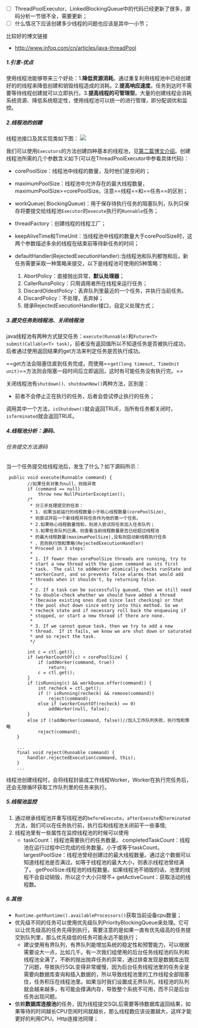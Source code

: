 - [ ] ThreadPoolExecutor、LinkedBlockingQueue中的代码已经更新了很多，源码分析一节很不全，需要更新；
- [ ] 什么情况下应该创建多少线程的问题也应该是其中一小节；

比较好的博文链接

- http://www.infoq.com/cn/articles/java-threadPool


##### 1.引言-优点

使用线程池能够带来三个好处：1.**降低资源消耗**。通过重复利用线程池中已经创建好的的线程来降低创建和销毁线程造成的消耗。2.**提高响应速度**。任务到达时不需要等待线程创建就可以立即执行。3.**提高线程的可管理型**。大量的创建线程会消耗系统资源、降低系统稳定性，使用线程池可以统一的进行管理，即分配调优和监控。

##### 2.线程池的创建
线程池接口及其实现类如下图：
![](http://img.blog.csdn.net/20171217134011692?watermark/2/text/aHR0cDovL2Jsb2cuY3Nkbi5uZXQvYmVpcmR1/font/5a6L5L2T/fontsize/400/fill/I0JBQkFCMA==/dissolve/70/gravity/SouthEast)

我们可以使用`Executors`的方法创建四种基本的线程池，见[第二篇博文介绍](http://note.youdao.com/noteshare?id=6580348c2501f31a05ee51d64b42c1fa&sub=4835C7CA4A94477BB2C40A3B722AF174)。创建线程池所需的几个参数含义如下(可以在ThreadPoolExecutor中参看具体代码)：

- corePoolSize：线程池中线程的数量，及时他们是空闲的；
- maximumPoolSize：线程池中允许存在的最大线程数量，maximumPoolSize>=corePoolSize。注意==线程==和==任务==的区别；
- workQueue( BlockingQueue<Runnable>)：用于保存待执行任务的阻塞队列，队列只保存将要提交给线程池`Executor`的`execute`执行的`Runnable`任务；

- threadFactory：创建线程的线程工厂；
- keepAliveTime和TimeUnit：当线程池中线程的数量大于corePoolSize时，这两个参数描述多余的线程在结束前等待新任务的时间；
- defaultHandler(RejectedExecutionHandler):当线程池和队列都饱和后，新任务需要采取一种策略来提交，以下是线程池可使用的5种策略：
    1. AbortPolicy：直接抛出异常，**默认处理器**；
    2. CallerRunsPolicy：只用调用者所在线程来运行任务；
    3. DiscardOldestPolicy：丢弃队列里最近的一个任务，并执行当前任务。
    4. DiscardPolicy：不处理，丢弃掉；
    5. 继承RejectedExecutionHandler接口，自定义处理方式；
    
##### 3.提交任务到线程池、关闭线程池
java线程池有两种方式提交任务：`execute(Runnable)`和`Future<T> submit(Callable<T> task)`，前者没有返回值所以不知道任务是否被执行成功，后者通过使用返回结果的get方法来判定任务是否执行成功。

==get方法会阻塞住直到任务完成，而使用==`get(long timeout, TimeUnit unit)`==方法则会阻塞一段时间后立即返回，这时有可能任务没有执行完。==

关闭线程池有`shutdown()、shutdownNow()`两种方法，区别是：
- 前者不会停止正在执行的任务，后者会尝试停止执行的任务；

调用其中一个方法，`isShutdown()`就会返回TRUE，当所有任务都关闭时，`isTerminated`就会返回TRUE。

##### 4.线程池分析：源码、
###### 任务提交方法源码
当一个任务提交给线程池后，发生了什么？如下源码所示：
```
 public void execute(Runnable command) {
        //如果任务对象为null，则抛异常
        if (command == null)
            throw new NullPointerException();
        /*
         * 分三步处理提交的任务：
         * 1. 如果当前运行的线程数量小于核心线程数量(corePoolSize),
         * 则尝试开启一个新线程并将任务作为他的第一个任务。
         * 2.如果核心线程数量饱和，则进入尝试将任务加入任务队列；
         * 3.如果任务队列已满，则查看当前线程数量是否已经超过线程池
         * 的最大线程数量(maximumPoolSize),没有则启动新线程执行任务
         * ，否则执行饱和策略(RejectedExecutionHandler)
         * Proceed in 3 steps:
         *
         * 1. If fewer than corePoolSize threads are running, try to
         * start a new thread with the given command as its first
         * task.  The call to addWorker atomically checks runState and
         * workerCount, and so prevents false alarms that would add
         * threads when it shouldn't, by returning false.
         *
         * 2. If a task can be successfully queued, then we still need
         * to double-check whether we should have added a thread
         * (because existing ones died since last checking) or that
         * the pool shut down since entry into this method. So we
         * recheck state and if necessary roll back the enqueuing if
         * stopped, or start a new thread if there are none.
         *
         * 3. If we cannot queue task, then we try to add a new
         * thread.  If it fails, we know we are shut down or saturated
         * and so reject the task.
         */
         
        int c = ctl.get();
        if (workerCountOf(c) < corePoolSize) {
            if (addWorker(command, true))
                return;
            c = ctl.get();
        }
        if (isRunning(c) && workQueue.offer(command)) {
            int recheck = ctl.get();
            if (! isRunning(recheck) && remove(command))
                reject(command);
            else if (workerCountOf(recheck) == 0)
                addWorker(null, false);
        }
        else if (!addWorker(command, false))//加入工作队列失败，执行饱和策略
            reject(command);
    }
    
    ...
    final void reject(Runnable command) {
        handler.rejectedExecution(command, this);
    }
    ...
```
线程池创建线程时，会将线程封装成工作线程Worker，Worker在执行完任务后，还会无限循环获取工作队列里的任务来执行。

##### 5.线程池监控
1. 通过继承线程池并重写线程池的`beforeExecute`，`afterExecute`和`terminated`方法，我们可以在任务执行前，执行后和线程池关闭前干一些事情;
2. 线程池里有一些属性在监控线程池的时候可以使用
    - taskCount：线程池需要执行的任务数量。
completedTaskCount：线程池在运行过程中已完成的任务数量。小于或等于taskCount。
largestPoolSize：线程池曾经创建过的最大线程数量。通过这个数据可以知道线程池是否满过。如等于线程池的最大大小，则表示线程池曾经满了。
getPoolSize:线程池的线程数量。如果线程池不销毁的话，池里的线程不会自动销毁，所以这个大小只增不+ getActiveCount：获取活动的线程数。
##### 6.其他
- `Runtime.getRuntime().availableProcessors()`获取当前设备cpu数量；
- 优先级不同的任务可以使用优先级队列PriorityBlockingQueue来处理。它可以让优先级高的任务先得到执行，需要注意的是如果一直有优先级高的任务提交到队列里，那么优先级低的任务可能永远不能执行；
  - 建议使用有界队列，有界队列能增加系统的稳定性和预警能力，可以根据需要设大一点，比如几千。有一次我们组使用的后台任务线程池的队列和线程池全满了，不断的抛出抛弃任务的异常，通过排查发现是数据库出现了问题，导致执行SQL变得非常缓慢，因为后台任务线程池里的任务全是需要向数据库查询和插入数据的，所以导致线程池里的工作线程全部阻塞住，任务积压在线程池里。如果当时我们设置成无界队列，线程池的队列就会越来越多，有可能会撑满内存，导致整个系统不可用，而不只是后台任务出现问题。
- 依赖**数据库连接池**的任务，因为线程提交SQL后需要等待数据库返回结果，如果等待的时间越长CPU空闲时间就越长，那么线程数应该设置越大，这样才能更好的利用CPU。Http连接池同理；

